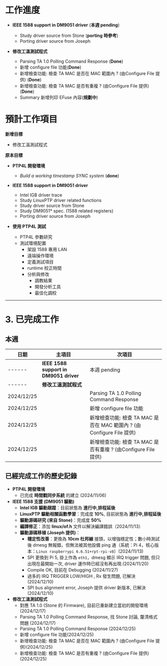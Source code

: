 # 工作進度

- **IEEE 1588 support in DM9051 driver** (**本週 pending**)
    - Study driver source from Stone (**porting 時參考**)
    - Porting driver source from Joseph

- **修改工溫測試程式**
	- Parsing TA 1.0 Polling Command Response (**Done**)
	- 新增 configure file 功能(**Done**)
	- 新增檢查功能: 檢查 TA MAC 是否在 MAC 範圍內 ? (由Configure File 提供) (**Done**)
	- 新增檢查功能: 檢查 TA MAC 是否有重複 ? (由Configure File 提供) (**Done**)
	- Summary 新增列印 EFuse 內容(**規劃中**)


# 預計工作項目

**新增目標**
+ 修改工溫測試程式

**原本目標**
- **PTP4L 開發環境**
    - _Build a working timestamp SYNC system_ (**done**)

- **IEEE 1588 support in DM9051 driver**
    - Intel IGB driver trace
    - Study LinuxPTP driver related functions
    - Study driver source from Stone
    - Study DM9051* spec. (1588 related registers)
    - Porting driver source from Joseph

- **使用 PTP4L 測試**
    - PTP4L 參數研究
    - 測試環境配置
        - 架設 1588 專用 LAN
        - 遠端操作環境
        - 定義測試項目
        - runtime 校正時間
        - 分析與修改
            - 調教結果
            - 開發分析工具
            - 最佳化調校
---

# 3. 已完成工作
## 本週

| 日期         | 主項目                                    | 次項目                                                  |
| ---------- | -------------------------------------- | ---------------------------------------------------- |
| ------     | **IEEE 1588 support in DM9051 driver** | 本週 pending                                           |
| ------     | **修改工溫測試程式**                           |                                                      |
| 2024/12/25 |                                        | Parsing TA 1.0 Polling Command Response              |
| 2024/12/25 |                                        | 新增 configure file 功能                                 |
| 2024/12/25 |                                        | 新增檢查功能: 檢查 TA MAC 是否在 MAC 範圍內 ? (由Configure File 提供) |
| 2024/12/25 |                                        | 新增檢查功能: 檢查 TA MAC 是否有重複 ? (由Configure File 提供)       |

## 已經完成工作的歷史記錄

- **PTP4L 開發環境**
    - 已完成 **時間戳同步系統** 的建立 (2024/11/06)
- **IEEE 1588 支援 (DM9051 驅動)**
    - **Intel IGB 驅動跟蹤**：目前狀態為 **進行中,排程延後**
    - **LinuxPTP 驅動相關函數學習**：完成度 **10%**, 目前狀態為 **進行中,排程延後**
    - **驅動源碼研究 (來自 Stone)**：完成度 **50%**
    - **編譯修正**：添加 **linux/of.h** 文件以解決編譯錯誤（2024/11/13）
    - **驅動源碼移植 (Joseph 提供)**：
        - **穩定性改善**：更換為 **10cm 杜邦線** 接頭，以增強穩定性；數小時測試後 dmesg 無報錯，但無法被其他設備 ping 通（系統：Pi 4，核心版本：`Linux raspberrypi 6.6.51+rpt-rpi-v8`）(2024/11/13)
        - SPI 更換到 Pi 5, 掛上作為 `eth1`，dmesg 顯示 IRQ trigger 問題, 但只出現在最開始一次, driver 運作時已經沒有再出現.(2024/11/20)
        - Compile OK, 目前在 Debugging (2024/11/27)
        - 過多的 IRQ TRIGGER LOW/HIGH , Rx 發生問題, 已解決 (2024/12/10)
        - SPI bus alignment error, Joseph 提供 driver 新版本, 已解決 (2024/12/10)
- **修改工溫測試程式**
	- 對應 TA 1.0 (Stone 的 Firmware), 目前已重新建立當初的開發環境 (2024/12/17)
	- Parsing TA 1.0 Polling Command Response, 找 Stone 討論, 釐清格式問題 (2024/12/17)
	- Parsing TA 1.0 Polling Command Response (2024/12/25)
	- 新增 configure file 功能(2024/12/25)
	- 新增檢查功能: 檢查 TA MAC 是否在 MAC 範圍內 ? (由Configure File 提供)(2024/12/25)
	- 新增檢查功能: 檢查 TA MAC 是否有重複 ? (由Configure File 提供) (2024/12/25)







